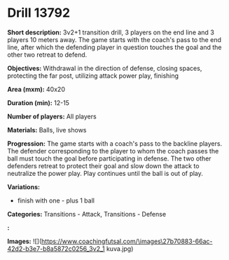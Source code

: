 # Drill 13792

**Short description:**
3v2+1 transition drill, 3 players on the end line and 3 players 10 meters away. The game starts with the coach's pass to the end line, after which the defending player in question touches the goal and the other two retreat to defend.

**Objectives:**
Withdrawal in the direction of defense, closing spaces, protecting the far post, utilizing attack power play, finishing

**Area (mxm):**
40x20

**Duration (min):**
12-15

**Number of players:**
All players

**Materials:**
Balls, live shows

**Progression:**
The game starts with a coach's pass to the backline players. The defender corresponding to the player to whom the coach passes the ball must touch the goal before participating in defense. The two other defenders retreat to protect their goal and slow down the attack to neutralize the power play. Play continues until the ball is out of play.

**Variations:**
- finish with one - plus 1 ball

**Categories:**
Transitions - Attack, Transitions - Defense

**:**


**Images:**
![](https://www.coachingfutsal.com/\images\27b70883-66ac-42d2-b3e7-b8a5872c0256_3v2_1 kuva.jpg)

